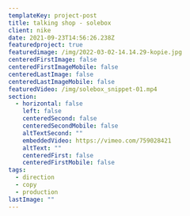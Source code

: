 ```yaml
---
templateKey: project-post
title: talking shop - solebox
client: nike
date: 2021-09-23T14:56:26.238Z
featuredproject: true
featuredimage: /img/2022-03-02-14.14.29-kopie.jpg
centeredFirstImage: false
centeredFirstImageMobile: false
centeredLastImage: false
centeredLastImageMobile: false
featuredVideo: /img/solebox_snippet-01.mp4
section:
  - horizontal: false
    left: false
    centeredSecond: false
    centeredSecondMobile: false
    altTextSecond: ""
    embeddedVideo: https://vimeo.com/759028421
    altText: ""
    centeredFirst: false
    centeredFirstMobile: false
tags:
  - direction
  - copy
  - production
lastImage: ""
---
```

